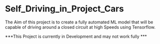 # Self_Driving_in_Project_Cars
The Aim of this project is to create a fully automated ML model that will be capable of driving around a closed circuit at high Speeds using Tensorflow.

***This Project is currently in Development and may not work fully ***
